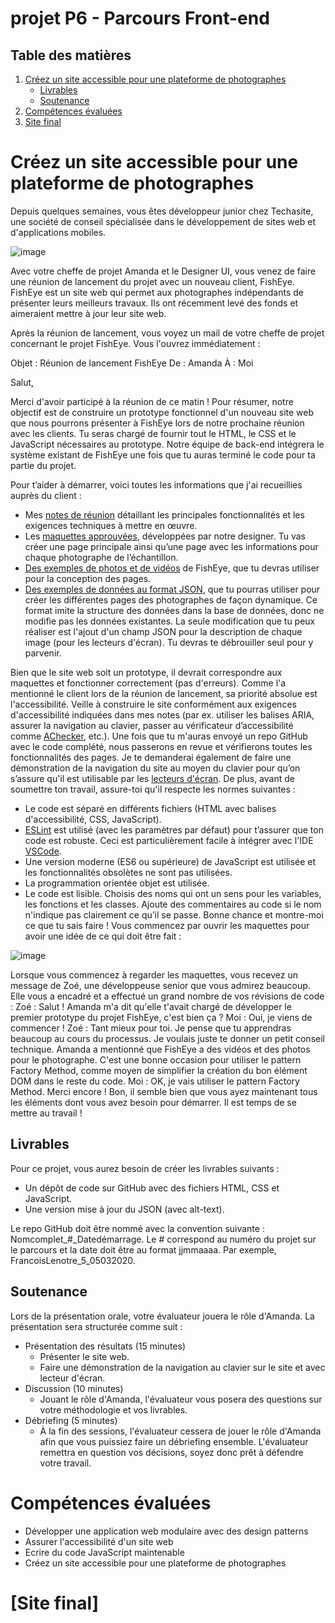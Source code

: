 # projet P6 - Parcours Front-end

## Table des matières
1. [Créez un site accessible pour une plateforme de photographes](#Créez-un-site-accessible-pour-une-plateforme-de-photographes)
     * [Livrables](#Livrables)
     * [Soutenance](#Soutenance)
2. [Compétences évaluées](#Compétences-évaluées)
3. [Site final](#Site-final)

# Créez un site accessible pour une plateforme de photographes

Depuis quelques semaines, vous êtes développeur junior chez Techasite, une société de conseil
spécialisée dans le développement de sites web et d'applications mobiles.

![image](https://user.oc-static.com/upload/2020/08/18/15977566540758_15975854296086_image1%20(1).png)

Avec votre cheffe de projet Amanda et le Designer UI, vous venez de faire une réunion de lancement du projet avec un nouveau client, FishEye. FishEye est un site web qui permet aux photographes indépendants de présenter leurs meilleurs travaux. Ils ont récemment levé des fonds et aimeraient mettre à jour leur site web. 

Après la réunion de lancement, vous voyez un mail de votre cheffe de projet concernant le projet FishEye. Vous l'ouvrez immédiatement :

Objet : Réunion de lancement FishEye
De : Amanda
À : Moi

Salut, 

Merci d'avoir participé à la réunion de ce matin ! Pour résumer, notre objectif est de construire un prototype fonctionnel d'un nouveau site web que nous pourrons présenter à FishEye lors de notre prochaine réunion avec les clients. Tu seras chargé de fournir tout le HTML, le CSS et le JavaScript nécessaires au prototype. Notre équipe de back-end intégrera le système existant de FishEye une fois que tu auras terminé le code pour ta partie du projet.

Pour t’aider à démarrer, voici toutes les informations que j'ai recueillies auprès du client :

* Mes [notes de réunion](https://s3.eu-west-1.amazonaws.com/course.oc-static.com/projects/Front-End+V2/P5+Javascript+&+Accessibility/Notes+de+r%C3%A9union.pdf) détaillant les principales fonctionnalités et les exigences techniques à mettre en œuvre. 
* Les [maquettes approuvées](https://www.figma.com/file/pt8xJxC1QffW4HX16QhGZJ/UI-Design-FishEye-EN-(Copy)?node-id=0:1), développées par notre designer. Tu vas créer une page principale ainsi qu’une page avec les informations pour chaque photographe de l’échantillon. 
* [Des exemples de photos et de vidéos](https://s3-eu-west-1.amazonaws.com/course.oc-static.com/projects/Front-End+V2/P5+Javascript+&+Accessibility/FishEye_Photos.zip) de FishEye, que tu devras utiliser pour la conception des pages. 
* [Des exemples de données au format JSON](https://s3-eu-west-1.amazonaws.com/course.oc-static.com/projects/Front-End+V2/P5+Javascript+&+Accessibility/FishEyeData.json),  que tu pourras utiliser pour créer les
différentes pages des photographes de façon dynamique. Ce format imite la structure
des données dans la base de données, donc ne modifie pas les données existantes. La
seule modification que tu peux réaliser est l'ajout d'un champ JSON pour la
description de chaque image (pour les lecteurs d'écran). Tu devras te débrouiller seul
pour y parvenir.

Bien que le site web soit un prototype, il devrait correspondre aux maquettes et fonctionner
correctement (pas d'erreurs). Comme l'a mentionné le client lors de la réunion de
lancement, sa priorité absolue est l'accessibilité. Veille à construire le site conformément
aux exigences d'accessibilité indiquées dans mes notes (par ex. utiliser les balises ARIA,
assurer la navigation au clavier, passer au vérificateur d’accessibilité comme [AChecker](https://achecker.achecks.ca/checker/index.php), etc.).
Une fois que tu m'auras envoyé un repo GitHub avec le code complété, nous passerons en
revue et vérifierons toutes les fonctionnalités des pages. Je te demanderai également de
faire une démonstration de la navigation du site au moyen du clavier pour qu’on s’assure
qu'il est utilisable par les [lecteurs d'écran](https://developer.mozilla.org/en-US/docs/Learn/Tools_and_testing/Cross_browser_testing/Accessibility%23Screenreaders).
De plus, avant de soumettre ton travail, assure-toi qu'il respecte les normes suivantes :
* Le code est séparé en différents fichiers (HTML avec balises d'accessibilité, CSS,
JavaScript).
* [ESLint](https://eslint.org/) est utilisé (avec les paramètres par défaut) pour t’assurer que ton code est
robuste. Ceci est particulièrement facile à intégrer avec l'IDE [VSCode](https://code.visualstudio.com/).
* Une version moderne (ES6 ou supérieure) de JavaScript est utilisée et les
fonctionnalités obsolètes ne sont pas utilisées.
* La programmation orientée objet est utilisée.
* Le code est lisible. Choisis des noms qui ont un sens pour les variables, les fonctions et
les classes. Ajoute des commentaires au code si le nom n'indique pas clairement ce
qu’il se passe.
Bonne chance et montre-moi ce que tu sais faire !
Vous commencez par ouvrir les maquettes pour avoir une idée de ce qui doit être fait : 

![image](https://user.oc-static.com/upload/2020/08/18/15977571210897_image2.png)

Lorsque vous commencez à regarder les maquettes, vous recevez un message de Zoé, une
développeuse senior que vous admirez beaucoup. Elle vous a encadré et a effectué un grand
nombre de vos révisions de code :
Zoé : Salut ! Amanda m'a dit qu'elle t'avait chargé de développer le premier prototype du
projet FishEye, c'est bien ça ?
Moi : Oui, je viens de commencer !
Zoé : Tant mieux pour toi. Je pense que tu apprendras beaucoup au cours du processus. Je
voulais juste te donner un petit conseil technique. Amanda a mentionné que FishEye a des
vidéos et des photos pour le photographe. C'est une bonne occasion pour utiliser le pattern
Factory Method, comme moyen de simplifier la création du bon élément DOM dans le
reste du code.
Moi : OK, je vais utiliser le pattern Factory Method. Merci encore !
Bon, il semble bien que vous ayez maintenant tous les éléments dont vous avez besoin pour
démarrer. Il est temps de se mettre au travail !

## Livrables

Pour ce projet, vous aurez besoin de créer les livrables suivants :
* Un dépôt de code sur GitHub avec des fichiers HTML, CSS et JavaScript.
* Une version mise à jour du JSON (avec alt-text). 

Le repo GitHub doit être nommé avec la convention suivante :
Nomcomplet_#_Datedémarrage. Le # correspond au numéro du projet sur le parcours et
la date doit être au format jjmmaaaa. Par exemple, FrancoisLenotre_5_05032020.



## Soutenance

Lors de la présentation orale, votre évaluateur jouera le rôle d'Amanda. La présentation sera
structurée comme suit :
* Présentation des résultats (15 minutes)
  * Présenter le site web.
  * Faire une démonstration de la navigation au clavier sur le site et avec lecteur d'écran.
* Discussion (10 minutes)
  * Jouant le rôle d'Amanda, l'évaluateur vous posera des questions sur votre
méthodologie et vos livrables.
* Débriefing (5 minutes)
  * À la fin des sessions, l'évaluateur cessera de jouer le rôle d'Amanda afin que vous
puissiez faire un débriefing ensemble.
L'évaluateur remettra en question vos décisions, soyez donc prêt à défendre votre travail.

# Compétences évaluées

- Développer une application web modulaire avec des design patterns
- Assurer l'accessibilité d'un site web
- Ecrire du code JavaScript maintenable
- Créez un site accessible pour une plateforme de photographes 


# [Site final]
